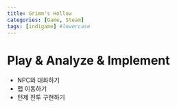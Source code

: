 ```yaml
---
title: Grimm's Hollow
categories: [Game, Steam]
tags: [indigame] #lowercase    
---
```


# Play & Analyze & Implement

- NPC와 대화하기
- 맵 이동하기
- 턴제 전투 구현하기
